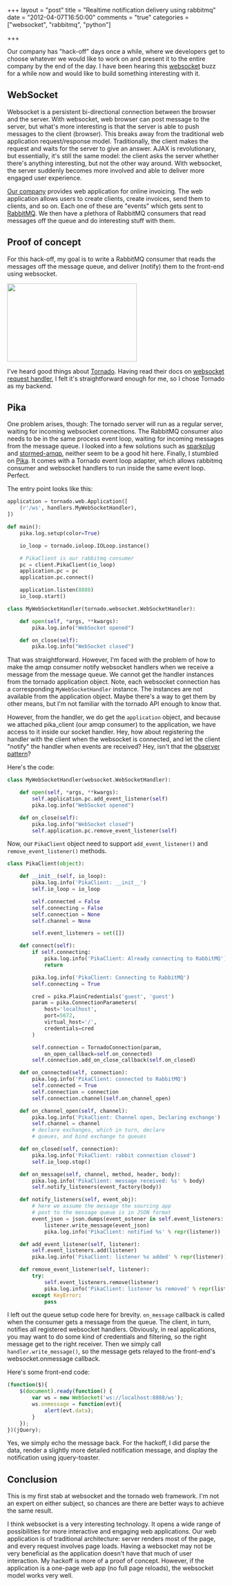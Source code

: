 +++
layout = "post"
title = "Realtime notification delivery using rabbitmq"
date = "2012-04-07T16:50:00"
comments = "true"
categories = ["websocket", "rabbitmq", "python"]

+++

Our company has "hack-off" days once a while, where we developers get to choose whatever we would like to work on and present it to the entire company by the end of the day. I have been hearing this [websocket](http://en.wikipedia.org/wiki/WebSocket) buzz for a while now and would like to build something interesting with it.

## WebSocket

Websocket is a persistent bi-directional connection between the browser and the server. With websocket, web browser can post message to the server, but what's more interesting is that the server is able to push messages to the client (browser). This breaks away from the traditional web application request/response model. Traditionally, the client makes the request and waits for the server to give an answer. AJAX is revolutionary, but essentially, it's still the same model: the client asks the server whether there's anything interesting, but not the other way around. With websocket, the server suddenly becomes more involved and able to deliver more engaged user experience.

[Our company](http://www.freshbooks.com/) provides web application for online invoicing. The web application allows users to create clients, create invoices, send them to clients, and so on. Each one of these are "events" which gets sent to [RabbitMQ](http://www.rabbitmq.com/). We then have a plethora of RabbitMQ consumers that read messages off the queue and do interesting stuff with them.

## Proof of concept

For this hack-off, my goal is to write a RabbitMQ consumer that reads the messages off the message queue, and deliver (notify) them to the front-end using websocket.

<a href="http://reminiscential.files.wordpress.com/2012/04/websocket-1.png"><img src="http://reminiscential.files.wordpress.com/2012/04/websocket-1.png?w=300" alt="" title="architecture" width="300" height="181" class="aligncenter size-medium wp-image-292" /></a>

I've heard good things about [Tornado](http://www.tornadoweb.org). Having read their docs on [websocket request handler](http://www.tornadoweb.org/documentation/websocket.html), I felt it's straightforward enough for me, so I chose Tornado as my backend.

## Pika

One problem arises, though: The tornado server will run as a regular server, waiting for incoming websocket connections. The RabbitMQ consumer also needs to be in the same process event loop, waiting for incoming messages from the message queue. I looked into a few solutions such as [sparkplug](http://pypi.python.org/pypi/sparkplug/) and [stormed-amqp](http://pypi.python.org/pypi/stormed-amqp/0.1), neither seem to be a good hit here. Finally, I stumbled on [Pika](https://github.com/pika/pika). It comes with a Tornado event loop adapter, which allows rabbitmq consumer and websocket handlers to run inside the same event loop. Perfect.

The entry point looks like this:

```python
application = tornado.web.Application([
    (r'/ws', handlers.MyWebSocketHandler),
])

def main():
    pika.log.setup(color=True)

    io_loop = tornado.ioloop.IOLoop.instance()

    # PikaClient is our rabbitmq consumer
    pc = client.PikaClient(io_loop)
    application.pc = pc
    application.pc.connect()

    application.listen(8888)
    io_loop.start()
```

```python
class MyWebSocketHandler(tornado.websocket.WebSocketHandler):

    def open(self, *args, **kwargs):
        pika.log.info("WebSocket opened")

    def on_close(self):
        pika.log.info("WebSocket closed")
```

That was straightforward. However, I'm faced with the problem of how to make the amqp consumer notify websocket handlers when we receive a message from the message queue. We cannot get the handler instances from the tornado application object. Note, each websocket connection has a corresponding `MyWebSocketHandler` instance. The instances are not available from the application object. Maybe there's a way to get them by other means, but I'm not familiar with the tornado API enough to know that.

However, from the handler, we do get the `application` object, and because we attached pika_client (our amqp consumer) to the application, we have access to it inside our socket handler. Hey, how about registering the handler with the client when the websocket is connected, and let the client "notify" the handler when events are received? Hey, isn't that the [observer pattern](http://en.wikipedia.org/wiki/Observer_pattern)?

Here's the code:

```python
class MyWebSocketHandler(websocket.WebSocketHandler):

    def open(self, *args, **kwargs):
        self.application.pc.add_event_listener(self)
        pika.log.info("WebSocket opened")

    def on_close(self):
        pika.log.info("WebSocket closed")
        self.application.pc.remove_event_listener(self)
```

Now, our `PikaClient` object need to support `add_event_listener()` and `remove_event_listener()` methods.

```python
class PikaClient(object):

    def __init__(self, io_loop):
        pika.log.info('PikaClient: __init__')
        self.io_loop = io_loop

        self.connected = False
        self.connecting = False
        self.connection = None
        self.channel = None

        self.event_listeners = set([])

    def connect(self):
        if self.connecting:
            pika.log.info('PikaClient: Already connecting to RabbitMQ')
            return

        pika.log.info('PikaClient: Connecting to RabbitMQ')
        self.connecting = True

        cred = pika.PlainCredentials('guest', 'guest')
        param = pika.ConnectionParameters(
            host='localhost',
            port=5672,
            virtual_host='/',
            credentials=cred
        )

        self.connection = TornadoConnection(param,
            on_open_callback=self.on_connected)
        self.connection.add_on_close_callback(self.on_closed)

    def on_connected(self, connection):
        pika.log.info('PikaClient: connected to RabbitMQ')
        self.connected = True
        self.connection = connection
        self.connection.channel(self.on_channel_open)

    def on_channel_open(self, channel):
        pika.log.info('PikaClient: Channel open, Declaring exchange')
        self.channel = channel
        # declare exchanges, which in turn, declare
        # queues, and bind exchange to queues

    def on_closed(self, connection):
        pika.log.info('PikaClient: rabbit connection closed')
        self.io_loop.stop()

    def on_message(self, channel, method, header, body):
        pika.log.info('PikaClient: message received: %s' % body)
        self.notify_listeners(event_factory(body))

    def notify_listeners(self, event_obj):
        # here we assume the message the sourcing app
        # post to the message queue is in JSON format
        event_json = json.dumps(event_ostener in self.event_listeners:
            listener.write_message(event_json)
            pika.log.info('PikaClient: notified %s' % repr(listener))

    def add_event_listener(self, listener):
        self.event_listeners.add(listener)
        pika.log.info('PikaClient: listener %s added' % repr(listener))

    def remove_event_listener(self, listener):
        try:
            self.event_listeners.remove(listener)
            pika.log.info('PikaClient: listener %s removed' % repr(listener))
        except KeyError:
            pass
```

I left out the queue setup code here for brevity. `on_message` callback is called when the consumer gets a message from the queue. The client, in turn, notifies all registered websocket handlers. Obviously, in real applications, you may want to do some kind of credentials and filtering, so the right message get to the right receiver. Then we simply call `handler.write_message()`, so the message gets relayed to the front-end's websocket.onmessage callback.

Here's some front-end code:

```javascript
(function($){
    $(document).ready(function() {
        var ws = new WebSocket('ws://localhost:8888/ws');
        ws.onmessage = function(evt){
            alert(evt.data);
        }
    });
})(jQuery);
```

Yes, we simply echo the message back. For the hackoff, I did parse the data, render a slightly more detailed notification message, and display the notification using jquery-toaster.

## Conclusion

This is my first stab at websocket and the tornado web framework. I'm not an expert on either subject, so chances are there are better ways to achieve the same result.

I think websocket is a very interesting technology. It opens a wide range of possibilities for more interactive and engaging web applications. Our web application is of traditional architecture: server renders most of the page, and every request involves page loads. Having a websocket may not be very beneficial as the application doesn't have that much of user interaction. My hackoff is more of a proof of concept. However, if the application is a one-page web app (no full page reloads), the websocket model works very well.
